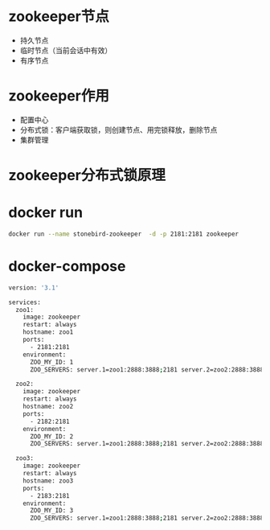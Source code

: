 # zookeeper节点
- 持久节点
- 临时节点（当前会话中有效）
- 有序节点
# zookeeper作用
- 配置中心
- 分布式锁：客户端获取锁，则创建节点、用完锁释放，删除节点
- 集群管理

# zookeeper分布式锁原理




# docker run
```bash
docker run --name stonebird-zookeeper  -d -p 2181:2181 zookeeper
```
# docker-compose
```bash
version: '3.1'

services:
  zoo1:
    image: zookeeper
    restart: always
    hostname: zoo1
    ports:
      - 2181:2181
    environment:
      ZOO_MY_ID: 1
      ZOO_SERVERS: server.1=zoo1:2888:3888;2181 server.2=zoo2:2888:3888;2181 server.3=zoo3:2888:3888;2181

  zoo2:
    image: zookeeper
    restart: always
    hostname: zoo2
    ports:
      - 2182:2181
    environment:
      ZOO_MY_ID: 2
      ZOO_SERVERS: server.1=zoo1:2888:3888;2181 server.2=zoo2:2888:3888;2181 server.3=zoo3:2888:3888;2181

  zoo3:
    image: zookeeper
    restart: always
    hostname: zoo3
    ports:
      - 2183:2181
    environment:
      ZOO_MY_ID: 3
      ZOO_SERVERS: server.1=zoo1:2888:3888;2181 server.2=zoo2:2888:3888;2181 server.3=zoo3:2888:3888;2181

```